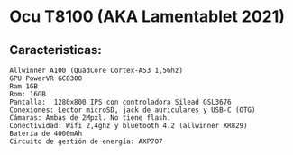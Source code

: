 # Ocu T8100 (AKA Lamentablet 2021)

## Caracteristicas:
    Allwinner A100 (QuadCore Cortex-A53 1,5Ghz)
    GPU PowerVR GC8300
    Ram 1GB
    Rom: 16GB
    Pantalla:  1280x800 IPS con controladora Silead GSL3676
    Conexiones: Lector microSD, jack de auriculares y USB-C (OTG)
    Cámaras: Ambas de 2Mpxl. No tiene flash.
    Conectividad: Wifi 2,4ghz y bluetooth 4.2 (allwinner XR829)
    Batería de 4000mAh
    Circuito de gestión de energía: AXP707
